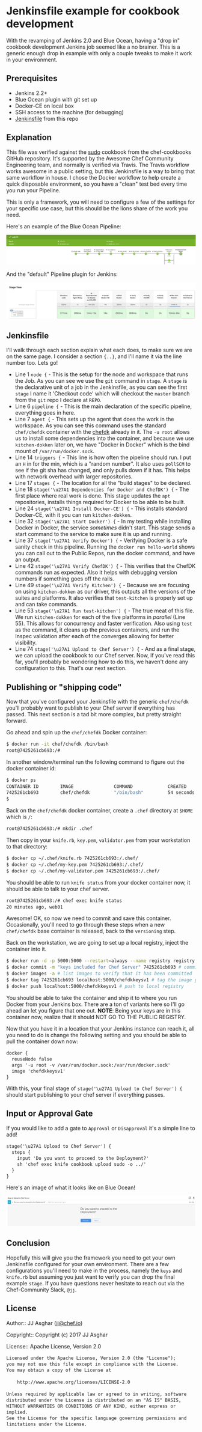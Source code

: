 # Jenkinsfile example for cookbook development

With the revamping of Jenkins 2.0 and Blue Ocean, having a "drop in" cookbook
development Jenkins job seemed like a no brainer. This is a generic enough drop
in example with only a couple tweaks to make it work in your environment.

## Prerequisites

- Jenkins 2.2+
- Blue Ocean plugin with git set up
- Docker-CE on local box
- SSH access to the machine (for debugging)
- [Jenkinsfile](./Jenkinsfile) from this repo

## Explanation

This file was verified against the [sudo][sudo] cookbook from the chef-cookbooks
GitHub repository. It's supported by the Awesome Chef Community Engineering team,
and normally is verified via Travis. The Travis workflow works awesome in a public
setting, but this Jenkinsfile is a way to bring that same workflow in house. I chose
the Docker workflow to help create a quick disposable environment, so you have a "clean"
test bed every time you run your Pipeline.

This is only a framework, you will need to configure a few of the settings for your
specific use case, but this should be the lions share of the work you need.

Here's an example of the Blue Ocean Pipeline:

![](./images/blueocean.png)

And the "default" Pipeline plugin for Jenkins:

![](./images/pipeline.png)

## Jenkinsfile

I'll walk through each section explain what each does, to make sure we are on the same
page. I consider a section `{..}`, and I'll name it via the line number too. Lets go!

- Line 1 `node {` - This is the setup for the node and workspace that runs the Job. As you can see we use the `git` command in `stage`. A `stage` is the declarative unit of a job in the Jenkinsfile, as you can see the first `stage` I name it 'Checkout code' which will checkout the `master` branch from the `git` repo I declare at `REPO`.
- Line 6 `pipeline {` - This is the main declaration of the specific pipeline, everything goes in here.
- Line 7 `agent {` - This sets up the agent that does the work in the workspace. As you can see this command uses the standard `chef/chefdk` container with the [chefdk][chefdk] already in it. The `-u root` allows us to install some dependencies into the container, and because we use `kitchen-dokken` later on, we have "Docker in Docker" which is the bind mount of `/var/run/docker.sock`.
- Line 14 `triggers {` - This line is how often the pipeline should run. I put an `H` in for the min, which is a "random number". It also uses `pollSCM` to see if the git sha has changed, and only pulls down if it has. This helps with network overhead with larger repositories.
- Line 17 `stages {` - The location for all the "build stages" to be declared.
- Line 18 `stage('\u27A1 Dependencies for Docker and ChefDK') {` - The first place where real work is done. This stage updates the `apt` repositories, installs things required for Docker to be able to be built.
- Line 24 `stage('\u27A1 Install Docker-CE') {` - This installs standard Docker-CE, with it you can run `kitchen-dokken`.
- Line 32 `stage('\u27A1 Start Docker') {` - In my testing while installing Docker in Docker, the service _sometimes_ didn't start. This stage sends a start command to the service to make sure it is up and running.
- Line 37 `stage('\u27A1 Verify Docker') {` - Verifying Docker is a safe sanity check in this pipeline. Running the `docker run hello-world` shows you can call out to the Public Repos, run the docker command, and have an output.
- Line 42 `stage('\u27A1 Verify ChefDK') {` - This verifies that the ChefDK commands run as expected. Also it helps with debugging version numbers if something goes off the rails.
- Line 49 `stage('\u27A1 Verify Kitchen') {` - Because we are focusing on using `kitchen-dokken` as our driver, this outputs all the versions of the suites and platforms. It also verifies that `test-kitchen` is properly set up and can take commands.
- Line 53 `stage('\u27A1 Run test-kitchen') {` - The true meat of this file. We run `kitchen-dokken` for each of the five platforms in _parallel_ (Line 55). This allows for concurrency and faster verification. Also using `test` as the command, it cleans up the previous containers, and run the Inspec validation after each of the converges allowing for better visibility.
- Line 74 `stage('\u27A1 Upload to Chef Server') {` - And as a final stage, we can upload the cookbook to our Chef server. Now, if you've read this far, you'll probably be wondering how to do this, we haven't done any configuration to this. That's our next section.

## Publishing or "shipping code"

Now that you've configured your Jenkinsfile with the generic `chef/chefdk` you'll
probably want to publish to your Chef server if everything has passed. This next
section is a tad bit more complex, but pretty straight forward.

Go ahead and spin up the `chef/chefdk` Docker container:

```bash
$ docker run -it chef/chefdk /bin/bash
root@7425261cb693:/#
```

In another window/terminal run the following command to figure out the docker container id:

```bash
$ docker ps
CONTAINER ID        IMAGE               COMMAND             CREATED             STATUS              PORTS               NAMES
7425261cb693        chef/chefdk         "/bin/bash"         54 seconds ago      Up 53 seconds                           laughing_lovelace
$
```

Back on the `chef/chefdk` docker container, create a `.chef` directory at `$HOME` which is `/`:

```bash
root@7425261cb693:/# mkdir .chef
```

Then copy in your `knife.rb`, `key.pem`, `validator.pem` from your workstation to that directory:

```bash
$ docker cp ~/.chef/knife.rb 7425261cb693:/.chef/
$ docker cp ~/.chef/my-key.pem 7425261cb693:/.chef/
$ docker cp ~/.chef/my-validator.pem 7425261cb693:/.chef/
```

You should be able to run `knife status` from your docker container now, it should be able to talk to your
chef server.

```bash
root@7425261cb693:/# chef exec knife status
20 minutes ago, web01
```

Awesome! OK, so now we need to commit and save this container. Occasionally, you'll need to go through these
steps when a new `chef/chefdk` base container is released, back to the `versioning` step.

Back on the workstation, we are going to set up a local registry, inject the container into it.

```bash
$ docker run -d -p 5000:5000 --restart=always --name registry registry:2 # start up registry container if not already started
$ docker commit -m "keys included for Chef Server" 7425261cb693 # commit the changes to the container
$ docker images -a # list images to verify that it has been committed
$ docker tag 7425261cb693 localhost:5000/chefdkkeysv1 # tag the image you committed
$ docker push localhost:5000/chefdkkeysv1 # push to local registry
```

You should be able to take the container and ship it to where you run Docker from your Jenkins box. There are
a ton of variants here so I'll go ahead an let you figure that one out. **NOTE**: Being your keys are in this container
now, realize that it should NOT GO TO THE PUBLIC REGISTRY.

Now that you have it in a location that your Jenkins instance can reach it, all you need to do is change the following setting
and you should be able to pull the container down now:

```
docker {
  reuseNode false
  args '-u root -v /var/run/docker.sock:/var/run/docker.sock'
  image 'chefdkkeysv1'
}
```

With this, your final stage of `stage('\u27A1 Upload to Chef Server') {` should start publishing to your
chef server if everything passes.

## Input or Approval Gate

If you would like to add a gate to `Approval` or `Disapproval` it's a simple line to add!

```
stage('\u27A1 Upload to Chef Server') {
  steps {
    input 'Do you want to proceed to the Deployment?'
    sh 'chef exec knife cookbook upload sudo -o ../'
  }
}
```

Here's an image of what it looks like on Blue Ocean!

![](./images/paused_blueocean.png)


## Conclusion

Hopefully this will give you the framework you need to get your own Jenkinsfile configured for your own environment.
There are a few configurations you'll need to make in the process, namely the `keys` and `knife.rb` but assuming you
just want to verify you can drop the final example `stage`. If you have questions never hesitate to reach out via
the Chef-Community Slack, `@jj`.

## License

Author:: JJ Asghar ([jj@chef.io](mailto:jj@chef.io))

Copyright:: Copyright (c) 2017 JJ Asghar

License:: Apache License, Version 2.0

```text
Licensed under the Apache License, Version 2.0 (the "License");
you may not use this file except in compliance with the License.
You may obtain a copy of the License at

    http://www.apache.org/licenses/LICENSE-2.0

Unless required by applicable law or agreed to in writing, software
distributed under the License is distributed on an "AS IS" BASIS,
WITHOUT WARRANTIES OR CONDITIONS OF ANY KIND, either express or implied.
See the License for the specific language governing permissions and
limitations under the License.
```

[chefdk]: http://chefdk.io
[sudo]: https://github.com/chef-cookbooks/sudo
